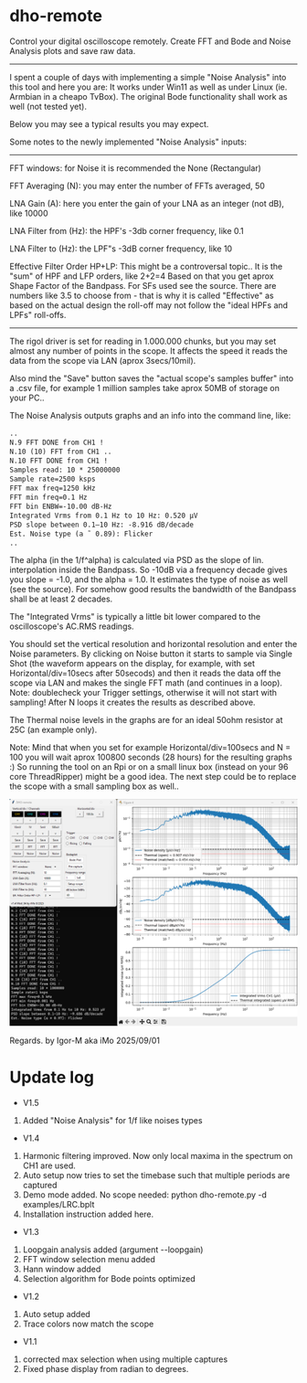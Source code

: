 # dho-remote
Control your digital oscilloscope remotely. Create FFT and Bode and Noise Analysis plots and save raw data.
************************************************************************************************************

I spent a couple of days with implementing a simple "Noise Analysis" into this tool and here you are:
It works under Win11 as well as under Linux (ie. Armbian in a cheapo TvBox).
The original Bode functionality shall work as well (not tested yet).

Below you may see a typical results you may expect.

Some notes to the newly implemented "Noise Analysis" inputs:
*************************************************************

FFT windows: for Noise it is recommended the None (Rectangular)

FFT Averaging (N): you may enter the number of FFTs averaged, 50

LNA Gain (A): here you enter the gain of your LNA as an integer (not dB), like 10000

LNA Filter from (Hz): the HPF's -3db corner frequency, like 0.1

LNA Filter to (Hz):   the LPF"s -3dB corner frequency, like 10

Effective Filter Order HP+LP: 
This might be a controversal topic.. It is the "sum" of HPF and LFP orders, like 2+2=4
Based on that you get aprox Shape Factor of the Bandpass. For SFs used see the source.
There are numbers like 3.5 to choose from - that is why it is called "Effective" as based
on the actual design the roll-off may not follow the "ideal HPFs and LPFs" roll-offs.

****************************************************************************************

The rigol driver is set for reading in 1.000.000 chunks, but you may set almost any number of points
in the scope. It affects the speed it reads the data from the scope via LAN (aprox 3secs/10mil).

Also mind the "Save" button saves the "actual scope's samples buffer" into a .csv file, for example
1 million samples take aprox 50MB of storage on your PC..

The Noise Analysis outputs graphs and an info into the command line, like:

```
..
N.9 FFT DONE from CH1 !
N.10 (10) FFT from CH1 ..
N.10 FFT DONE from CH1 !
Samples read: 10 * 25000000
Sample rate=2500 ksps
FFT max freq=1250 kHz
FFT min freq=0.1 Hz
FFT bin ENBW=-10.00 dB-Hz
Integrated Vrms from 0.1 Hz to 10 Hz: 0.520 µV 
PSD slope between 0.1–10 Hz: -8.916 dB/decade
Est. Noise type (a ˜ 0.89): Flicker
..
```

The alpha (in the 1/f^alpha) is calculated via PSD as the slope of lin. interpolation inside the Bandpass.
So -10dB via a frequency decade gives you slope = -1.0, and the alpha = 1.0.
It estimates the type of noise as well (see the source).
For somehow good results the bandwidth of the Bandpass shall be at least 2 decades.

The "Integrated Vrms" is typically a little bit lower compared to the oscilloscope's AC.RMS readings.

You should set the vertical resolution and horizontal resolution and enter the Noise parameters.
By clicking on Noise button it starts to sample via Single Shot (the waveform appears on the display,
for example, with set Horizontal/div=10secs after 50secods) and then it reads the data off the scope
via LAN and makes the single FFT math (and continues in a loop).
Note: doublecheck your Trigger settings, otherwise it will not start with sampling!
After N loops it creates the results as described above.

The Thermal noise levels in the graphs are for an ideal 50ohm resistor at 25C (an example only).

Note: Mind that when you set for example Horizontal/div=100secs and N = 100
you will wait aprox 100800 seconds (28 hours) for the resulting graphs :)
So running the tool on an Rpi or on a small linux box (instead on your 96 core ThreadRipper)
might be a good idea.
The next step could be to replace the scope with a small sampling box as well..

![Screenshot](pictures/Noise_Analyser.png)

Regards.
by Igor-M aka iMo 2025/09/01



# Update log
* V1.5
1. Added "Noise Analysis" for 1/f like noises types
* V1.4
1. Harmonic filtering improved. Now only local maxima in the spectrum on CH1 are used.
2. Auto setup now tries to set the timebase such that multiple periods are captured
3. Demo mode added. No scope needed: python dho-remote.py -d examples/LRC.bplt
4. Installation instruction added here. 
* V1.3
1. Loopgain analysis added (argument --loopgain)
2. FFT window selection menu added
3. Hann window added
4. Selection algorithm for Bode points optimized
* V1.2
1. Auto setup added
2. Trace colors now match the scope
* V1.1
1. corrected max selection when using multiple captures
2. Fixed phase display from radian to degrees.
